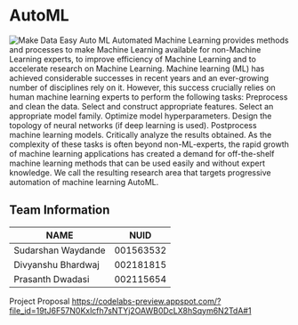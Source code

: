 # AutoML
![Make Data Easy](https://iot.eetimes.com/wp-content/uploads/2018/02/machine-learning.jpg?raw=true "AutoML")
Auto ML
Automated Machine Learning provides methods and processes to make Machine Learning available for non-Machine Learning experts, to improve efficiency of Machine Learning and to accelerate research on Machine Learning.
Machine learning (ML) has achieved considerable successes in recent years and an ever-growing number of disciplines rely on it. However, this success crucially relies on human machine learning experts to perform the following tasks:
Preprocess and clean the data.
Select and construct appropriate features.
Select an appropriate model family.
Optimize model hyperparameters.
Design the topology of neural networks (if deep learning is used).
Postprocess machine learning models.
Critically analyze the results obtained.
As the complexity of these tasks is often beyond non-ML-experts, the rapid growth of machine learning applications has created a demand for off-the-shelf machine learning methods that can be used easily and without expert knowledge. We call the resulting research area that targets progressive automation of machine learning AutoML.



## Team Information

| NAME              |     NUID        |
|-------------------|-----------------|
| Sudarshan Waydande|   001563532     |
| Divyanshu Bhardwaj|   002181815     |
| Prasanth Dwadasi  |   002115654     |

Project Proposal
https://codelabs-preview.appspot.com/?file_id=19tJ6F57N0Kxlcfh7sNTYj2OAWB0DcLX8hSqym6N2TdA#1


